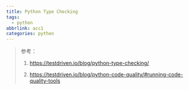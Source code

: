 ```yaml
---
title: Python Type Checking
tags:
  - python
abbrlink: acc1
categories: python
---
```


> 参考：
>
> 1. https://testdriven.io/blog/python-type-checking/
>
> 2. https://testdriven.io/blog/python-code-quality/#running-code-quality-tools

